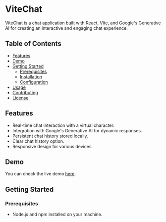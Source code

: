 # ViteChat

ViteChat is a chat application built with React, Vite, and Google's Generative AI for creating an interactive and engaging chat experience.

## Table of Contents

- [Features](#features)
- [Demo](#demo)
- [Getting Started](#getting-started)
  - [Prerequisites](#prerequisites)
  - [Installation](#installation)
  - [Configuration](#configuration)
- [Usage](#usage)
- [Contributing](#contributing)
- [License](#license)

## Features

- Real-time chat interaction with a virtual character.
- Integration with Google's Generative AI for dynamic responses.
- Persistent chat history stored locally.
- Clear chat history option.
- Responsive design for various devices.

## Demo

You can check the live demo [here](demo-url).

## Getting Started

### Prerequisites

- Node.js and npm installed on your machine.
